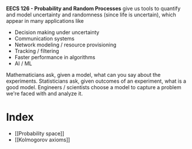 **EECS 126 - Probability and Random Processes** give us tools to quantify and model uncertainty and randomness (since life is uncertain), which appear in many applications like

* Decision making under uncertainty
* Communication systems
* Network modeling / resource provisioning
* Tracking / filtering
* Faster performance in algorithms
* AI / ML

Mathematicians ask, given a model, what can you say about the experiments. Statisticians ask, given outcomes of an experiment, what is a good model. Engineers / scientists choose a model to capture a problem we're faced with and analyze it.

# Index

* [[Probability space]]
* [[Kolmogorov axioms]]